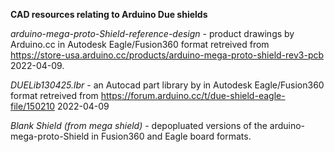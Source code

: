 **CAD resources relating to Arduino Due shields**

*arduino-mega-proto-Shield-reference-design* - product drawings by Arduino.cc in Autodesk Eagle/Fusion360 format retreived from https://store-usa.arduino.cc/products/arduino-mega-proto-shield-rev3-pcb 2022-04-09.

*DUELib130425.lbr* - an Autocad part library by in Autodesk Eagle/Fusion360 format retreived from https://forum.arduino.cc/t/due-shield-eagle-file/150210 2022-04-09

*Blank Shield (from mega shield)* - depopluated versions of the arduino-mega-proto-Shield in Fusion360 and Eagle board formats.
